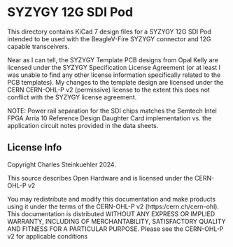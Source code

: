 # SYZYGY 12G SDI Pod

This directory contains KiCad 7 design files for a SYZYGY 12G SDI Pod
intended to be used with the BeagleV-Fire SYZYGY connector and 12G
capable transceivers.

Near as I can tell, the SYZYGY Template PCB designs from Opal Kelly are
licensed under the SYZYGY Specification License Agreement (or at least
I was unable to find any other license information specifically related
to the PCB templates).  My changes to the template design are licensed
under the CERN CERN-OHL-P v2 (permissive) license to the extent this
does not conflict with the SYZYGY license agreement.

NOTE: Power rail separation for the SDI chips matches the Semtech Intel
FPGA Arria 10 Reference Design Daughter Card implementation vs. the
application circuit notes provided in the data sheets.

## License Info

Copyright Charles Steinkuehler 2024.

This source describes Open Hardware and is licensed under the CERN-OHL-P
v2

You may redistribute and modify this documentation and make products
using it under the terms of the CERN-OHL-P v2 (https:/cern.ch/cern-ohl).
This documentation is distributed WITHOUT ANY EXPRESS OR IMPLIED
WARRANTY, INCLUDING OF MERCHANTABILITY, SATISFACTORY QUALITY
AND FITNESS FOR A PARTICULAR PURPOSE. Please see the CERN-OHL-P v2
for applicable conditions
